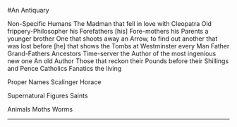#An Antiquary

Non-Specific Humans
The Madman that fell in love with Cleopatra
Old frippery-Philosopher
his Forefathers
[his] Fore-mothers
his Parents
a younger brother
One that shoots away an Arrow, to find out another that was lost before
[he] that shows the Tombs at Westminster
every Man
Father
Grand-Fathers
Ancestors
Time-server
the Author of the most ingenious new one
An old Author
Those that reckon their Pounds before their Shillings and Pence
Catholics
Fanatics
the living

Proper Names
Scalinger
Horace

Supernatural Figures
Saints

Animals
Moths
Worms


---


